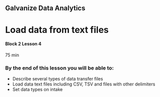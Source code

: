 ## Galvanize Data Analytics
# Load data from text files
#### Block 2 Lesson 4

75 min

### By the end of this lesson you will be able to:
* Describe several types of data transfer files
* Load data text files including CSV, TSV and files with other delimiters
* Set data types on intake
